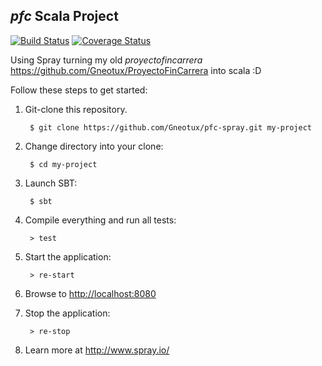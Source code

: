 ## _pfc_ Scala Project

[![Build Status](https://travis-ci.org/spray/spray.png?branch=master)](https://travis-ci.org/Gneotux/pfc-spray)
[![Coverage Status](https://img.shields.io/coveralls/Gneotux/pfc-spray.svg)](https://coveralls.io/r/Gneotux/pfc-spray?branch=master)

Using Spray turning my old _proyectofincarrera_ https://github.com/Gneotux/ProyectoFinCarrera into scala :D

Follow these steps to get started:

1. Git-clone this repository.

        $ git clone https://github.com/Gneotux/pfc-spray.git my-project

2. Change directory into your clone:

        $ cd my-project

3. Launch SBT:

        $ sbt

4. Compile everything and run all tests:

        > test

5. Start the application:

        > re-start

6. Browse to [http://localhost:8080](http://localhost:8080/)

7. Stop the application:

        > re-stop

8. Learn more at http://www.spray.io/

